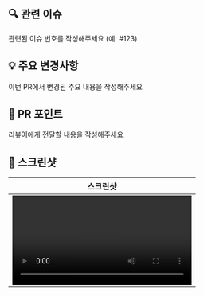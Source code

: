 ## 🔍 관련 이슈
관련된 이슈 번호를 작성해주세요 (예: #123)


## 💡 주요 변경사항
이번 PR에서 변경된 주요 내용을 작성해주세요

## 🎯 PR 포인트
리뷰어에게 전달할 내용을 작성해주세요

## 📸 스크린샷
|                스크린샷                |
|:----------------------------------:|
| <video width="360" src="이미지 주소" /> |
<!-- <img width="360" src="이미지 주소" /> -->

